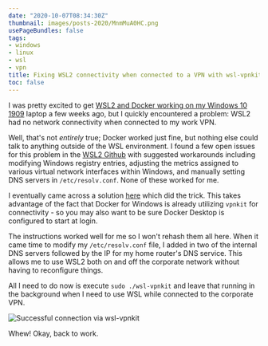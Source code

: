 ```yaml
---
date: "2020-10-07T08:34:30Z"
thumbnail: images/posts-2020/MnmMuA0HC.png
usePageBundles: false
tags:
- windows
- linux
- wsl
- vpn
title: Fixing WSL2 connectivity when connected to a VPN with wsl-vpnkit
toc: false
---
```


I was pretty excited to get [WSL2 and Docker working on my Windows 10 1909](/docker-on-windows-10-with-wsl2) laptop a few weeks ago, but I quickly encountered a problem: WSL2 had no network connectivity when connected to my work VPN. 

Well, that's not *entirely* true; Docker worked just fine, but nothing else could talk to anything outside of the WSL environment. I found a few open issues for this problem in the [WSL2 Github](https://github.com/microsoft/WSL/issues?q=is%3Aissue+is%3Aopen+VPN) with suggested workarounds including modifying Windows registry entries, adjusting the metrics assigned to various virtual network interfaces within Windows, and manually setting DNS servers in `/etc/resolv.conf`. None of these worked for me.

I eventually came across a solution [here](https://github.com/sakai135/wsl-vpnkit) which did the trick. This takes advantage of the fact that Docker for Windows is already utilizing `vpnkit` for connectivity - so you may also want to be sure Docker Desktop is configured to start at login.

The instructions worked well for me so I won't rehash them all here. When it came time to modify my `/etc/resolv.conf` file, I added in two of the internal DNS servers followed by the IP for my home router's DNS service. This allows me to use WSL2 both on and off the corporate network without having to reconfigure things. 

All I need to do now is execute `sudo ./wsl-vpnkit` and leave that running in the background when I need to use WSL while connected to the corporate VPN. 


![Successful connection via wsl-vpnkit](/images/posts-2020/MnmMuA0HC.png)

Whew! Okay, back to work.

